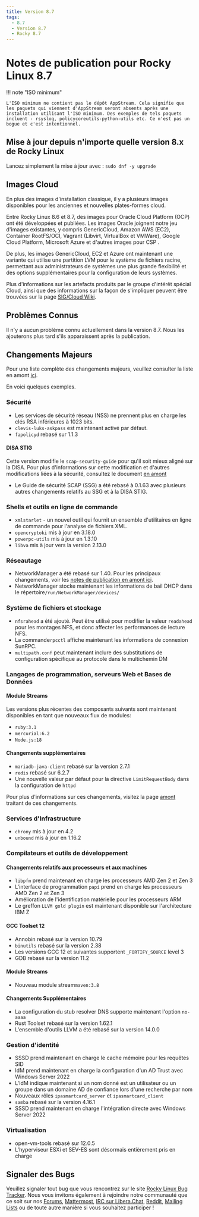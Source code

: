 ```yaml
---
title: Version 8.7
tags:
  - 8.7
  - Version 8.7
  - Rocky 8.7
---
```


# Notes de publication pour Rocky Linux 8.7

!!! note "ISO minimum"

    L'ISO minimum ne contient pas le dépôt AppStream. Cela signifie que les paquets qui viennent d'AppStream seront absents après une installation utilisant l'ISO minimum. Des exemples de tels paquets incluent - rsyslog, policycoreutils-python-utils etc. Ce n'est pas un bogue et c'est intentionnel.

## Mise à jour depuis n'importe quelle version 8.x de Rocky Linux

Lancez simplement la mise à jour avec : `sudo dnf -y upgrade`

## Images Cloud

En plus des images d'installation classique, il y a plusieurs images disponibles pour les anciennes et nouvelles plates-formes cloud.

Entre Rocky Linux 8.6 et 8.7, des images pour Oracle Cloud Platform (OCP) ont été développées et publiées. Les images Oracle joignent notre jeu d'images existantes, y compris GenericCloud, Amazon AWS (EC2), Container RootFS/OCI, Vagrant (Libvirt, VirtualBox et VMWare), Google Cloud Platform, Microsoft Azure et d'autres images pour CSP .

De plus, les images GenericCloud, EC2 et Azure ont maintenant une variante qui utilise une partition LVM pour le système de fichiers racine, permettant aux administrateurs de systèmes une plus grande flexibilité et des options supplémentaires pour la configuration de leurs systèmes.

Plus d'informations sur les artefacts produits par le groupe d'intérêt spécial Cloud, ainsi que des informations sur la façon de s'impliquer peuvent être trouvées sur la page [SIG/Cloud Wiki](https://sig-cloud.rocky.page/).

## Problèmes Connus

Il n'y a aucun problème connu actuellement dans la version 8.7. Nous les ajouterons plus tard s'ils apparaissent après la publication.

## Changements Majeurs

Pour une liste complète des changements majeurs, veuillez consulter la liste en amont [ici](https://access.redhat.com/documentation/en-us/red_hat_enterprise_linux/8/html/8.7_release_notes/overview#overview-major-changes).

En voici quelques exemples.

### Sécurité

* Les services de sécurité réseau (NSS) ne prennent plus en charge les clés RSA inférieures à 1023 bits.
* `clevis-luks-askpass` est maintenant activé par défaut.
* `fapolicyd` rebasé sur 1.1.3

#### DISA STIG

Cette version modifie le `scap-security-guide` pour qu'il soit mieux aligné sur la DISA. Pour plus d'informations sur cette modification et d'autres modifications liées à la sécurité, consultez le document [en amont](https://access.redhat.com/documentation/en-us/red_hat_enterprise_linux/8/html/8.7_release_notes/new-features#enhancement_security)

* Le Guide de sécurité SCAP (SSG) a été rebasé à 0.1.63 avec plusieurs autres changements relatifs au SSG et à la DISA STIG.

### Shells et outils en ligne de commande

* `xmlstarlet` - un nouvel outil qui fournit un ensemble d'utilitaires en ligne de commande pour l'analyse de fichiers XML.
* `opencryptoki` mis à jour en 3.18.0
* `powerpc-utils` mis à jour en 1.3.10
* `libva` mis à jour vers la version 2.13.0

### Réseautage

* NetworkManager a été rebasé sur 1.40. Pour les principaux changements, voir les [notes de publication en amont ici](https://github.com/NetworkManager/NetworkManager/blob/nm-1-40/NEWS).
* NetworkManager stocke maintenant les informations de bail DHCP dans le répertoire`/run/NetworkManager/devices/`

### Système de fichiers et stockage

* `nfsrahead` a été ajouté. Peut être utilisé pour modifier la valeur `readahead` pour les montages NFS, et donc affecter les performances de lecture NFS.
* La commande`rpcctl` affiche maintenant les informations de connexion SunRPC.
* `multipath.conf` peut maintenant inclure des substitutions de configuration spécifique au protocole dans le multichemin DM

### Langages de programmation, serveurs Web et Bases de Données

#### Module Streams

Les versions plus récentes des composants suivants sont maintenant disponibles en tant que nouveaux flux de modules:

* `ruby:3.1`
* `mercurial:6.2`
* `Node.js:18`

#### Changements supplémentaires

* `mariadb-java-client` rebasé sur la version 2.7.1
* `redis` rebasé sur 6.2.7
* Une nouvelle valeur par défaut pour la directive `LimitRequestBody` dans la configuration de `httpd`

Pour plus d'informations sur ces changements, visitez la page [amont](https://access.redhat.com/documentation/en-us/red_hat_enterprise_linux/8/html/8.7_release_notes/new-features#enhancement_dynamic-programming-languages-web-and-database-servers) traitant de ces changements.

### Services d'Infrastructure

* `chrony` mis à jour en 4.2
* `unbound` mis à jour en 1.16.2

### Compilateurs et outils de développement

#### Changements relatifs aux processeurs et aux machines

* `libpfm` prend maintenant en charge les processeurs AMD Zen 2 et Zen 3
* L'interface de programmation `papi` prend en charge les processeurs AMD Zen 2 et Zen 3
* Amélioration de l'identification matérielle pour les processeurs ARM
* Le greffon `LLVM gold plugin` est maintenant disponible sur l'architecture IBM Z

#### GCC Toolset 12

* Annobin rebasé sur la version 10.79
* `binutils` rebasé sur la version 2.38
* Les versions GCC 12 et suivantes supportent `_FORTIFY_SOURCE` level 3
* GDB rebasé sur la version 11.2

#### Module Streams

* Nouveau module stream`maven:3.8`

#### Changements Supplémentaires

* La configuration du stub resolver DNS supporte maintenant l'option `no-aaaa`
* Rust Toolset rebasé sur la version 1.62.1
* L'ensemble d'outils LLVM a été rebasé sur la version 14.0.0

### Gestion d'identité

* SSSD prend maintenant en charge le cache mémoire pour les requêtes SID
* IdM prend maintenant en charge la configuration d'un AD Trust avec Windows Server 2022
* L'IdM indique maintenant si un nom donné est un utilisateur ou un groupe dans un domaine AD de confiance lors d'une recherche par nom
* Nouveaux rôles `ipasmartcard_server` et `ipasmartcard_client`
* `samba` rebasé sur la version 4.16.1
* SSSD prend maintenant en charge l'intégration directe avec Windows Server 2022

### Virtualisation

* open-vm-tools rebasé sur 12.0.5
* L'hyperviseur ESXi et SEV-ES sont désormais entièrement pris en charge

## Signaler des Bugs

Veuillez signaler tout bug que vous rencontrez sur le site [Rocky Linux Bug Tracker](https://bugs.rockylinux.org/). Nous vous invitons également à rejoindre notre communauté que ce soit sur nos [Forums](https://forums.rockylinux.org), [Mattermost](https://chat.rockylinux.org), [IRC sur Libera.Chat](irc://irc.liberachat/rockylinux), [Reddit](https://reddit.com/r/rockylinux), [Mailing Lists](https://lists.resf.org) ou de toute autre manière si vous souhaitez participer !
